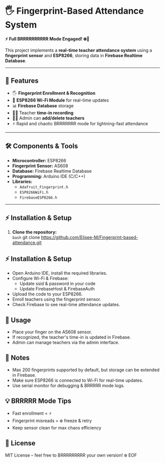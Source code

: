 # 🖐️ Fingerprint-Based Attendance System

**⚡ Full BRRRRRRRRRR Mode Engaged! ❄️💨**

This project implements a **real-time teacher attendance system** using a **fingerprint sensor** and **ESP8266**, storing data in **Firebase Realtime Database**.  

---

## 🔧 Features

- 🖐 **Fingerprint Enrollment & Recognition**  
- 📡 **ESP8266 Wi-Fi Module** for real-time updates  
- 📊 **Firebase Database** storage  
- 🧑‍🏫 Teacher **time-in recording**  
- 👨‍💻 Admin can **add/delete teachers**  
- ⚡ Rapid and chaotic BRRRRRRR mode for lightning-fast attendance  

---

## 🛠️ Components & Tools

- **Microcontroller:** ESP8266  
- **Fingerprint Sensor:** AS608  
- **Database:** Firebase Realtime Database  
- **Programming:** Arduino IDE (C/C++)  
- **Libraries:**  
  - `Adafruit_Fingerprint.h`  
  - `ESP8266WiFi.h`  
  - `FirebaseESP8266.h`  

---

## ⚡ Installation & Setup

1. **Clone the repository:**  
   ```bash```
   git clone https://github.com/Elisee-M/Fingerprint-based-attendance.git 


## ⚡ Installation & Setup

- Open Arduino IDE, install the required libraries.
- Configure Wi-Fi & Firebase:
  - Update ssid & password in your code
  - Update FirebaseHost & FirebaseAuth
- Upload the code to your ESP8266.
- Enroll teachers using the fingerprint sensor.
- Check Firebase to see real-time attendance updates.

## 📝 Usage

- Place your finger on the AS608 sensor.
- If recognized, the teacher's time-in is updated in Firebase.
- Admin can manage teachers via the admin interface.

## 📌 Notes

- Max 200 fingerprints supported by default, but storage can be extended in Firebase.
- Make sure ESP8266 is connected to Wi-Fi for real-time updates.
- Use serial monitor for debugging & BRRRRR mode logs.

## 💡 BRRRRR Mode Tips

- Fast enrollment = ⚡
- Fingerprint misreads = ❄️ freeze & retry
- Keep sensor clean for max chaos efficiency

## 📜 License

MIT License – feel free to BRRRRRRRRR your own version! ❄️
EOF

